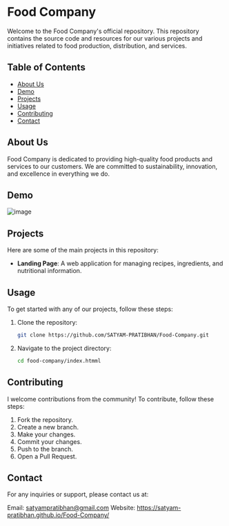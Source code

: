 # Food Company

Welcome to the Food Company's official repository. This repository contains the source code and resources for our various projects and initiatives related to food production, distribution, and services.

## Table of Contents

- [About Us](#about-us)
- [Demo](#demo)
- [Projects](#projects)
- [Usage](#usage)
- [Contributing](#contributing)
- [Contact](#contact)

## About Us

Food Company is dedicated to providing high-quality food products and services to our customers. We are committed to sustainability, innovation, and excellence in everything we do.

## Demo

![image](https://github.com/SATYAM-PRATIBHAN/Food-Company/assets/142714564/034f7127-7390-4811-9404-ad2b459db9d6)


## Projects

Here are some of the main projects in this repository:

- **Landing Page**: A web application for managing recipes, ingredients, and nutritional information.

## Usage

To get started with any of our projects, follow these steps:

1. Clone the repository:
    ```bash
    git clone https://github.com/SATYAM-PRATIBHAN/Food-Company.git
    ```
2. Navigate to the project directory:
    ```bash
    cd food-company/index.htmml
    ```
## Contributing

I welcome contributions from the community! To contribute, follow these steps:

1. Fork the repository.
2. Create a new branch.
3. Make your changes.
4. Commit your changes.
5. Push to the branch.
6. Open a Pull Request.

## Contact
For any inquiries or support, please contact us at:

Email: satyampratibhan@gmail.com
Website: https://satyam-pratibhan.github.io/Food-Company/
